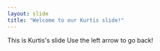 ```yaml
---
layout: slide
title: "Welcome to our Kurtis slide!"
---
```

This is Kurtis's slide
Use the left arrow to go back!
